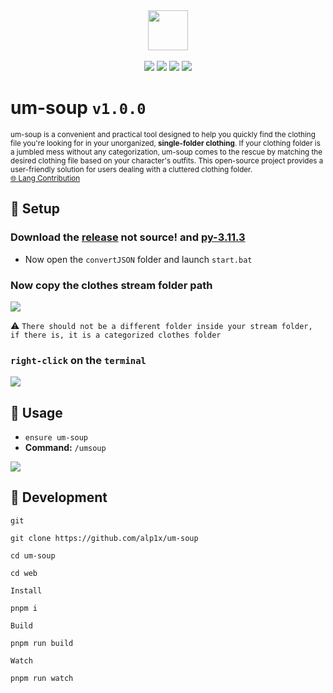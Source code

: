 <div align="center">
<img src="https://cdn.discordapp.com/attachments/1016069609897595011/1101229011742507040/um-soup-logo.png" width=64 height=64><br><br>
<a href="https://uyuyorumstore.com"><img src="https://cdn.discordapp.com/attachments/715130970294059088/1044857362617470986/Baslksz-3.png"></a>
<a href="https://uyuyorumstore.com"><img src="https://cdn.discordapp.com/attachments/715130970294059088/1044848075996405820/coffee.png"></a>
<a href="https://choosealicense.com/licenses/gpl-3.0/"><img src="https://cdn.discordapp.com/attachments/715130970294059088/1044845854508449822/license.png"></a>
<a href="https://discord.gg/uyuyorum"><img src="https://cdn.discordapp.com/attachments/715130970294059088/1044855172494532628/discord.png"></a>
</div>

# um-soup `v1.0.0`
<sup>um-soup is a convenient and practical tool designed to help you quickly find the clothing file you're looking for in your unorganized, <b>single-folder clothing</b>. If your clothing folder is a jumbled mess without any categorization, um-soup comes to the rescue by matching the desired clothing file based on your character's outfits. This open-source project provides a user-friendly solution for users dealing with a cluttered clothing folder.<br>
[🌐 Lang Contribution](https://github.com/alp1x/um-soup/tree/main/web/src/locales)
</sup>

## 🥣 Setup
### Download the **[release](https://github.com/alp1x/um-soup/releases/latest)** not source! and **[py-3.11.3](https://www.python.org/downloads/release/python-3113/)**

* Now open the `convertJSON` folder and launch `start.bat`
### Now copy the clothes stream folder path 
![](https://cdn.discordapp.com/attachments/1016069609897595011/1100778708320665691/image.png)

⚠️ `There should not be a different folder inside your stream folder, if there is, it is a categorized clothes folder`
### `right-click` on the `terminal`
![](https://cdn.discordapp.com/attachments/1016069609897595011/1101226636990488717/image.png)

## 🥟 Usage
* `ensure um-soup`
* **Command:** `/umsoup`

![](https://cdn.discordapp.com/attachments/1016069609897595011/1101226120273219584/image.png)



## 🍵 Development
`git`
```
git clone https://github.com/alp1x/um-soup
```

```
cd um-soup
```

```
cd web
```

`Install`
```
pnpm i
```
`Build`
```
pnpm run build
```

`Watch`
```
pnpm run watch
```

